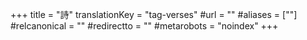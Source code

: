 +++
title = "詩"
translationKey = "tag-verses"
#url = ""
#aliases = [""]
#relcanonical = ""
#redirectto = ""
#metarobots = "noindex"
+++
